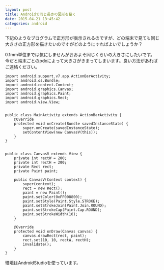```yaml
---
layout: post
title: Androidで同じ長さの図形を描く
date: 2015-04-21 13:45:42
categories: android
---
```

<p>下記のようなプログラムで正方形が表示されるのですが、どの端末で見ても同じ大きさの正方形を描きたいのですがどのようにすればよいでしょうか？</p>

<p>0.1mm単位までは気にしませんがおおよそ同じくらいの大きさにしたいです。<br>
今だと端末ごとのpdxによって大きさがきまってしまいます。良い方法があればご連絡ください。</p>

```
import android.support.v7.app.ActionBarActivity;
import android.os.Bundle;
import android.content.Context;
import android.graphics.Canvas;
import android.graphics.Paint;
import android.graphics.Rect;
import android.view.View;


public class MainActivity extends ActionBarActivity {
    @Override
    protected void onCreate(Bundle savedInstanceState) {
        super.onCreate(savedInstanceState);
        setContentView(new CanvasV(this));
    }
}


public class CanvasV extends View {
    private int rectW = 200;
    private int rectH = 200;
    private Rect rect;
    private Paint paint;

    public CanvasV(Context context) {
        super(context);
        rect = new Rect();
        paint = new Paint();
        paint.setColor(0xFF008800);
        paint.setStyle(Paint.Style.STROKE);
        paint.setStrokeJoin(Paint.Join.ROUND);
        paint.setStrokeCap(Paint.Cap.ROUND);
        paint.setStrokeWidth(10);
    }

    @Override
    protected void onDraw(Canvas canvas) {
        canvas.drawRect(rect, paint);
        rect.set(10, 10, rectW, rectH);
        invalidate();
    }
}
```

<p>環境はAndroidStudioを使っています。</p>
